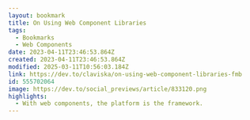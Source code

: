 ```yaml
---
layout: bookmark
title: On Using Web Component Libraries
tags:
  - Bookmarks
  - Web Components
date: 2023-04-11T23:46:53.864Z
created: 2023-04-11T23:46:53.864Z
modified: 2025-03-11T10:56:03.184Z
link: https://dev.to/claviska/on-using-web-component-libraries-fmb
id: 555702064
image: https://dev.to/social_previews/article/833120.png
highlights:
  - With web components, the platform is the framework.
---
```

